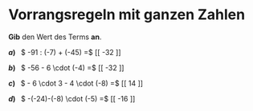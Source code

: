 <!--
version:  0.0.1

language: de

@style
main > *:not(:last-child) {
  margin-bottom: 3rem;
}

input {
    text-align: center;
}

.flex-container {
    display: flex;
    flex-wrap: wrap;
    align-items: stretch;
    gap: 20px;
}

.flex-child {
    flex: 1;
    min-width: 350px;
    margin-right: 20px;
}

@media (max-width: 400px) {
    .flex-child {
        flex: 100%;
        margin-right: 0;
    }
}
@end

formula: \carry   \textcolor{red}{\scriptsize #1}
formula: \digit   \rlap{\carry{#1}}\phantom{#2}#2
formula: \permil  \text{‰}

import: https://raw.githubusercontent.com/LiaTemplates/Tikz-Jax/main/README.md

script: https://cdn.jsdelivr.net/gh/LiaTemplates/Tikz-Jax@main/dist/index.js


tags: Vorrangsregeln, Negative Zahlen, leicht, niedrig, Angeben

comment: Rechne mit ganzen Zahlen im Kopf. Beachte die Vorrangsregeln.

author: Martin Lommatzsch

-->




# Vorrangsregeln mit ganzen Zahlen

**Gib** den Wert des Terms **an**.

<section class="flex-container">

<div class="flex-child">

__$a)\;\;$__ $ -91 : (-7) + (-45) =$ [[  -32  ]]

</div> 
<div class="flex-child">

__$b)\;\;$__ $  -56 - 6 \cdot (-4) =$ [[  -32  ]]

</div> 
<div class="flex-child">

__$c)\;\;$__ $ - 6 \cdot 3 - 4 \cdot (-8) =$ [[  14  ]]

</div> 
<div class="flex-child">

__$d)\;\;$__ $ -(-24)-(-8) \cdot (-5) =$ [[  -16  ]]

</div> 
</section>





